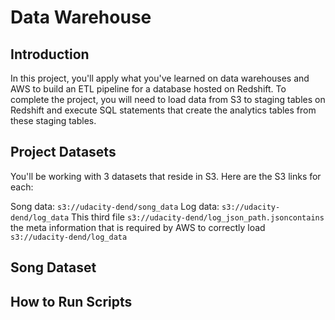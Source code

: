 # Data Warehouse

## Introduction

In this project, you'll apply what you've learned on data warehouses and AWS to build an ETL pipeline for a database hosted on Redshift. To complete the project, you will need to load data from S3 to staging tables on Redshift and execute SQL statements that create the analytics tables from these staging tables.

## Project Datasets

You'll be working with 3 datasets that reside in S3. Here are the S3 links for each:

Song data: ```s3://udacity-dend/song_data```
Log data: ```s3://udacity-dend/log_data```
This third file ```s3://udacity-dend/log_json_path.jsoncontains``` the meta information that is required by AWS to correctly load ```s3://udacity-dend/log_data```

## Song Dataset


## How to Run Scripts

